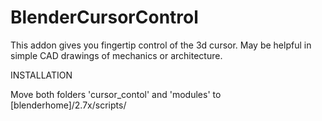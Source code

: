 

# BlenderCursorControl

This addon gives you fingertip control of the 3d cursor. 
May be helpful in simple CAD drawings of mechanics or architecture.



INSTALLATION

Move both folders 'cursor_contol' and 'modules' to
  [blenderhome]/2.7x/scripts/
